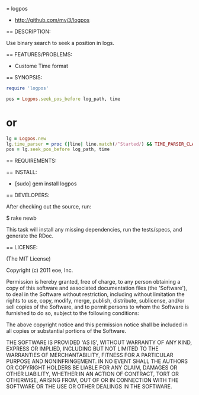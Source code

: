 = logpos

* http://github.com/mvj3/logpos

== DESCRIPTION:

Use binary search to seek a position in logs.

== FEATURES/PROBLEMS:

* Custome Time format

== SYNOPSIS:

```ruby
require 'logpos'

pos = Logpos.seek_pos_before log_path, time
```

# or

```ruby
lg = Logpos.new
lg.time_parser = proc {|line| line.match(/^Started/) && TIME_PARSER_CLASS.parse(line.split(/for [0-9\.]* at /)[-1]) }
pos = lg.seek_pos_before log_path, time
```

== REQUIREMENTS:

== INSTALL:

* [sudo] gem install logpos

== DEVELOPERS:

After checking out the source, run:

  $ rake newb

This task will install any missing dependencies, run the tests/specs,
and generate the RDoc.

== LICENSE:

(The MIT License)

Copyright (c) 2011 eoe, Inc.

Permission is hereby granted, free of charge, to any person obtaining
a copy of this software and associated documentation files (the
'Software'), to deal in the Software without restriction, including
without limitation the rights to use, copy, modify, merge, publish,
distribute, sublicense, and/or sell copies of the Software, and to
permit persons to whom the Software is furnished to do so, subject to
the following conditions:

The above copyright notice and this permission notice shall be
included in all copies or substantial portions of the Software.

THE SOFTWARE IS PROVIDED 'AS IS', WITHOUT WARRANTY OF ANY KIND,
EXPRESS OR IMPLIED, INCLUDING BUT NOT LIMITED TO THE WARRANTIES OF
MERCHANTABILITY, FITNESS FOR A PARTICULAR PURPOSE AND NONINFRINGEMENT.
IN NO EVENT SHALL THE AUTHORS OR COPYRIGHT HOLDERS BE LIABLE FOR ANY
CLAIM, DAMAGES OR OTHER LIABILITY, WHETHER IN AN ACTION OF CONTRACT,
TORT OR OTHERWISE, ARISING FROM, OUT OF OR IN CONNECTION WITH THE
SOFTWARE OR THE USE OR OTHER DEALINGS IN THE SOFTWARE.
